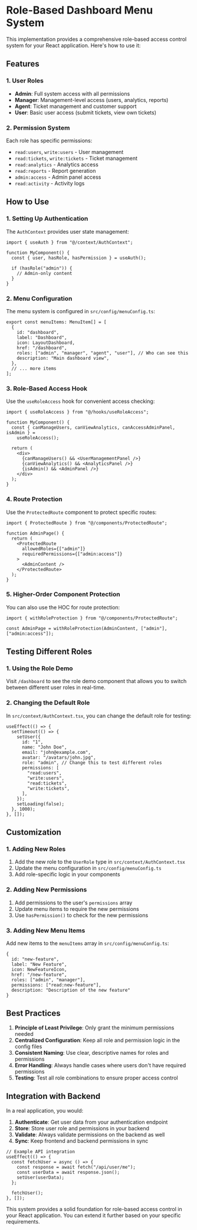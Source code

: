 # Role-Based Dashboard Menu System

This implementation provides a comprehensive role-based access control system for your React application. Here's how to use it:

## Features

### 1. User Roles

- **Admin**: Full system access with all permissions
- **Manager**: Management-level access (users, analytics, reports)
- **Agent**: Ticket management and customer support
- **User**: Basic user access (submit tickets, view own tickets)

### 2. Permission System

Each role has specific permissions:

- `read:users`, `write:users` - User management
- `read:tickets`, `write:tickets` - Ticket management
- `read:analytics` - Analytics access
- `read:reports` - Report generation
- `admin:access` - Admin panel access
- `read:activity` - Activity logs

## How to Use

### 1. Setting Up Authentication

The `AuthContext` provides user state management:

```tsx
import { useAuth } from "@/context/AuthContext";

function MyComponent() {
  const { user, hasRole, hasPermission } = useAuth();

  if (hasRole("admin")) {
    // Admin-only content
  }
}
```

### 2. Menu Configuration

The menu system is configured in `src/config/menuConfig.ts`:

```tsx
export const menuItems: MenuItem[] = [
  {
    id: "dashboard",
    label: "Dashboard",
    icon: LayoutDashboard,
    href: "/dashboard",
    roles: ["admin", "manager", "agent", "user"], // Who can see this
    description: "Main dashboard view",
  },
  // ... more items
];
```

### 3. Role-Based Access Hook

Use the `useRoleAccess` hook for convenient access checking:

```tsx
import { useRoleAccess } from "@/hooks/useRoleAccess";

function MyComponent() {
  const { canManageUsers, canViewAnalytics, canAccessAdminPanel, isAdmin } =
    useRoleAccess();

  return (
    <div>
      {canManageUsers() && <UserManagementPanel />}
      {canViewAnalytics() && <AnalyticsPanel />}
      {isAdmin() && <AdminPanel />}
    </div>
  );
}
```

### 4. Route Protection

Use the `ProtectedRoute` component to protect specific routes:

```tsx
import { ProtectedRoute } from "@/components/ProtectedRoute";

function AdminPage() {
  return (
    <ProtectedRoute
      allowedRoles={["admin"]}
      requiredPermissions={["admin:access"]}
    >
      <AdminContent />
    </ProtectedRoute>
  );
}
```

### 5. Higher-Order Component Protection

You can also use the HOC for route protection:

```tsx
import { withRoleProtection } from "@/components/ProtectedRoute";

const AdminPage = withRoleProtection(AdminContent, ["admin"], ["admin:access"]);
```

## Testing Different Roles

### 1. Using the Role Demo

Visit `/dashboard` to see the role demo component that allows you to switch between different user roles in real-time.

### 2. Changing the Default Role

In `src/context/AuthContext.tsx`, you can change the default role for testing:

```tsx
useEffect(() => {
  setTimeout(() => {
    setUser({
      id: "1",
      name: "John Doe",
      email: "john@example.com",
      avatar: "/avatars/john.jpg",
      role: "admin", // Change this to test different roles
      permissions: [
        "read:users",
        "write:users",
        "read:tickets",
        "write:tickets",
      ],
    });
    setLoading(false);
  }, 1000);
}, []);
```

## Customization

### 1. Adding New Roles

1. Add the new role to the `UserRole` type in `src/context/AuthContext.tsx`
2. Update the menu configuration in `src/config/menuConfig.ts`
3. Add role-specific logic in your components

### 2. Adding New Permissions

1. Add permissions to the user's `permissions` array
2. Update menu items to require the new permissions
3. Use `hasPermission()` to check for the new permissions

### 3. Adding New Menu Items

Add new items to the `menuItems` array in `src/config/menuConfig.ts`:

```tsx
{
  id: "new-feature",
  label: "New Feature",
  icon: NewFeatureIcon,
  href: "/new-feature",
  roles: ["admin", "manager"],
  permissions: ["read:new-feature"],
  description: "Description of the new feature"
}
```

## Best Practices

1. **Principle of Least Privilege**: Only grant the minimum permissions needed
2. **Centralized Configuration**: Keep all role and permission logic in the config files
3. **Consistent Naming**: Use clear, descriptive names for roles and permissions
4. **Error Handling**: Always handle cases where users don't have required permissions
5. **Testing**: Test all role combinations to ensure proper access control

## Integration with Backend

In a real application, you would:

1. **Authenticate**: Get user data from your authentication endpoint
2. **Store**: Store user role and permissions in your backend
3. **Validate**: Always validate permissions on the backend as well
4. **Sync**: Keep frontend and backend permissions in sync

```tsx
// Example API integration
useEffect(() => {
  const fetchUser = async () => {
    const response = await fetch("/api/user/me");
    const userData = await response.json();
    setUser(userData);
  };

  fetchUser();
}, []);
```

This system provides a solid foundation for role-based access control in your React application. You can extend it further based on your specific requirements.